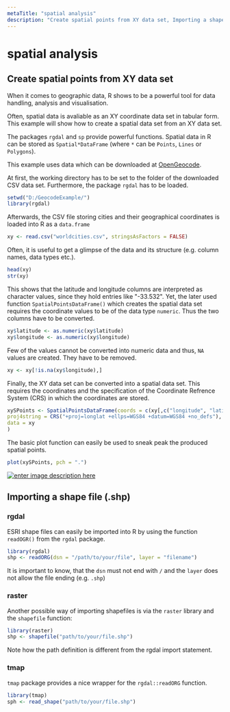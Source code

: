 ```yaml
---
metaTitle: "spatial analysis"
description: "Create spatial points from XY data set, Importing a shape file (.shp)"
---
```


# spatial analysis



## Create spatial points from XY data set


When it comes to geographic data, R shows to be a powerful tool for data handling, analysis and visualisation.

Often, spatial data is avaliable as an XY coordinate data set in tabular form. This example will show how to create a spatial data set from an XY data set.

The packages `rgdal` and `sp` provide powerful functions. Spatial data in R can be stored as `Spatial*DataFrame` (where `*` can be `Points`, `Lines` or `Polygons`).

This example uses data which can be downloaded at [OpenGeocode](http://www.opengeocode.org/download/worldcities.zip).

At first, the working directory has to be set to the folder of the downloaded CSV data set. Furthermore, the package `rgdal` has to be loaded.

```r
setwd("D:/GeocodeExample/")
library(rgdal)

```

Afterwards, the CSV file storing cities and their geographical coordinates is loaded into R as a `data.frame`

```r
xy <- read.csv("worldcities.csv", stringsAsFactors = FALSE)

```

Often, it is useful to get a glimpse of the data and its structure (e.g. column names, data types etc.).

```r
head(xy)
str(xy)

```

This shows that the latitude and longitude columns are interpreted as character values, since they hold entries like "-33.532". Yet, the later used function `SpatialPointsDataFrame()` which creates the spatial data set requires the coordinate values to be of the data type `numeric`. Thus the two columns have to be converted.

```r
xy$latitude <- as.numeric(xy$latitude)
xy$longitude <- as.numeric(xy$longitude)

```

Few of the values cannot be converted into numeric data and thus, `NA` values are created. They have to be removed.

```r
xy <- xy[!is.na(xy$longitude),]

```

Finally, the XY data set can be converted into a spatial data set. This requires the coordinates and the specification of the Coordinate Refrence System (CRS) in which the coordinates are stored.

```r
xySPoints <- SpatialPointsDataFrame(coords = c(xy[,c("longitude", "latitude")]),
proj4string = CRS("+proj=longlat +ellps=WGS84 +datum=WGS84 +no_defs"),
data = xy
)

```

The basic plot function can easily be used to sneak peak the produced spatial points.

```r
plot(xySPoints, pch = ".")

```

[<img src="http://i.stack.imgur.com/M69h8.png" alt="enter image description here" />](http://i.stack.imgur.com/M69h8.png)



## Importing a shape file (.shp)


### rgdal

ESRI shape files can easily be imported into R by using the function `readOGR()` from the `rgdal` package.

```r
library(rgdal)
shp <- readORG(dsn = "/path/to/your/file", layer = "filename")

```

It is important to know, that the `dsn` must not end with `/` and the `layer` does not allow the file ending (e.g. `.shp`)

### raster

Another possible way of importing shapefiles is via the `raster` library and the `shapefile` function:

```r
library(raster)
shp <- shapefile("path/to/your/file.shp")

```

Note how the path definition is different from the rgdal import statement.

### tmap

`tmap` package provides a nice wrapper for the `rgdal::readORG` function.

```r
library(tmap)    
sph <- read_shape("path/to/your/file.shp")

```

